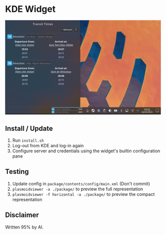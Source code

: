 # KDE Widget

![Screenshot](./assets/screenshot.png)

## Install / Update

1. Run `install.sh`
2. Log-out from KDE and log-in again
3. Configure server and credentials using the widget's builtin configuration pane

## Testing

1. Update config in `package/contents/config/main.xml` (Don't commit)
2. `plasmoidviewer -a ./package/` to preview the full representation
3. `plasmoidviewer -f horizontal -a ./package/` to preview the compact representation

## Disclaimer

Written 95% by AI.
